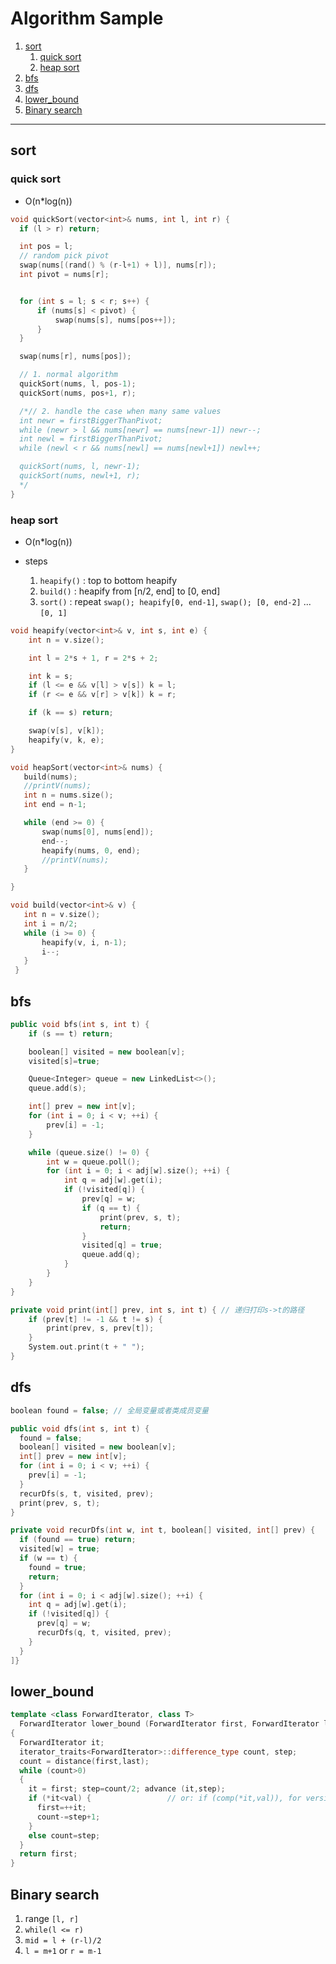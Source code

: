 # Algorithm Sample

1. [sort](#sort)
   1. [quick sort](#quick-sort)
   2. [heap sort](#heap-sort)
2. [bfs](#bfs)
3. [dfs](#dfs)
4. [lower\_bound](#lower_bound)
5. [Binary search](#binary-search)

------------------

## sort

### quick sort

- O(n*log(n))

```cpp
void quickSort(vector<int>& nums, int l, int r) {
  if (l > r) return;

  int pos = l;
  // random pick pivot
  swap(nums[(rand() % (r-l+1) + l)], nums[r]);
  int pivot = nums[r];


  for (int s = l; s < r; s++) {
      if (nums[s] < pivot) {
          swap(nums[s], nums[pos++]);
      }
  }

  swap(nums[r], nums[pos]);

  // 1. normal algorithm
  quickSort(nums, l, pos-1);
  quickSort(nums, pos+1, r);

  /*// 2. handle the case when many same values
  int newr = firstBiggerThanPivot;
  while (newr > l && nums[newr] == nums[newr-1]) newr--;
  int newl = firstBiggerThanPivot;
  while (newl < r && nums[newl] == nums[newl+1]) newl++;

  quickSort(nums, l, newr-1);
  quickSort(nums, newl+1, r);
  */
}
```

### heap sort

- O(n*log(n))

- steps
  1. `heapify()` : top to bottom heapify
  2. `build()` : heapify from [n/2, end] to [0, end]
  3. `sort()` : repeat `swap(); heapify[0, end-1]`, `swap(); [0, end-2]` ... `[0, 1]`

```cpp
void heapify(vector<int>& v, int s, int e) {
    int n = v.size();

    int l = 2*s + 1, r = 2*s + 2;

    int k = s;
    if (l <= e && v[l] > v[s]) k = l;
    if (r <= e && v[r] > v[k]) k = r;

    if (k == s) return;

    swap(v[s], v[k]);
    heapify(v, k, e);
}

void heapSort(vector<int>& nums) {
   build(nums);
   //printV(nums);
   int n = nums.size();
   int end = n-1;

   while (end >= 0) {
       swap(nums[0], nums[end]);
       end--;
       heapify(nums, 0, end);
       //printV(nums);
   }

}

void build(vector<int>& v) {
   int n = v.size();
   int i = n/2;
   while (i >= 0) {
       heapify(v, i, n-1);
       i--;
   }
 }
```

## bfs

```cpp
public void bfs(int s, int t) {
	if (s == t) return;

	boolean[] visited = new boolean[v];
	visited[s]=true;

	Queue<Integer> queue = new LinkedList<>();
	queue.add(s);

	int[] prev = new int[v];
	for (int i = 0; i < v; ++i) {
		prev[i] = -1;
	}

	while (queue.size() != 0) {
		int w = queue.poll();
		for (int i = 0; i < adj[w].size(); ++i) {
			int q = adj[w].get(i);
			if (!visited[q]) {
				prev[q] = w;
				if (q == t) {
					print(prev, s, t);
					return;
				}
				visited[q] = true;
				queue.add(q);
			}
		}
	}
}

private void print(int[] prev, int s, int t) { // 递归打印s->t的路径
	if (prev[t] != -1 && t != s) {
		print(prev, s, prev[t]);
	}
	System.out.print(t + " ");
}

```

## dfs

```cpp
boolean found = false; // 全局变量或者类成员变量

public void dfs(int s, int t) {
  found = false;
  boolean[] visited = new boolean[v];
  int[] prev = new int[v];
  for (int i = 0; i < v; ++i) {
    prev[i] = -1;
  }
  recurDfs(s, t, visited, prev);
  print(prev, s, t);
}

private void recurDfs(int w, int t, boolean[] visited, int[] prev) {
  if (found == true) return;
  visited[w] = true;
  if (w == t) {
    found = true;
    return;
  }
  for (int i = 0; i < adj[w].size(); ++i) {
    int q = adj[w].get(i);
    if (!visited[q]) {
      prev[q] = w;
      recurDfs(q, t, visited, prev);
    }
  }
]}
```


## lower_bound

```cpp
template <class ForwardIterator, class T>
  ForwardIterator lower_bound (ForwardIterator first, ForwardIterator last, const T& val)
{
  ForwardIterator it;
  iterator_traits<ForwardIterator>::difference_type count, step;
  count = distance(first,last);
  while (count>0)
  {
    it = first; step=count/2; advance (it,step);
    if (*it<val) {                 // or: if (comp(*it,val)), for version (2)
      first=++it;
      count-=step+1;
    }
    else count=step;
  }
  return first;
}
```


## Binary search

  1. range `[l, r]`
  2. `while(l <= r)`
  3. `mid = l + (r-l)/2`
  4. `l = m+1` or `r = m-1`
















